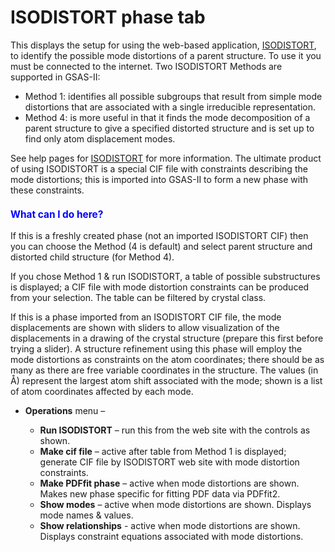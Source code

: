 <a name="Phase-ISODISTORT"></a>
# **ISODISTORT** phase tab

This displays the setup for using the web-based application, [ISODISTORT](https://iso.byu.edu/iso/isodistort.php), to identify the possible mode distortions of a parent structure. To use it you must be connected to the internet. Two ISODISTORT Methods are supported in GSAS-II: 

 * Method 1: identifies all possible subgroups that result from simple mode distortions that are associated with a single irreducible representation. 
 * Method 4: is more useful in that it finds the mode decomposition of a parent structure to give a specified distorted structure and is set up to find only atom displacement modes. 

See help pages for [ISODISTORT](https://iso.byu.edu/iso/isodistort.php) for more information. The ultimate product of using ISODISTORT is a special CIF file with constraints describing the mode distortions; this is imported into GSAS-II to form a new phase with these constraints.

<H3 style="color:blue;font-size:1.1em">What can I do here?</H3>

If this is a freshly created phase (not an imported ISODISTORT CIF) then you can choose the Method (4 is default) and select parent structure and distorted child structure (for Method 4).

If you chose Method 1 & run ISODISTORT, a table of possible substructures is displayed; a CIF file with mode distortion constraints can be produced from your selection. The table can be filtered by crystal class.

If this is a phase imported from an ISODISTORT CIF file, the mode displacements are shown with sliders to allow visualization of the displacements in a drawing of the crystal structure (prepare this first before trying a slider). A structure refinement using this phase will employ the mode distortions as constraints on the atom coordinates; there should be as many as there are free variable coordinates in the structure. The values (in Å) represent the largest atom shift associated with the mode; shown is a list of atom coordinates affected by each mode.

* **Operations** menu –

    * **Run ISODISTORT** – run this from the web site with the controls as shown.
    * **Make cif file** – active after table from Method 1 is displayed; generate CIF file by ISODISTORT web site with mode distortion constraints.
    * **Make PDFfit phase** – active when mode distortions are shown. Makes new phase specific for fitting PDF data via PDFfit2.
    * **Show modes** – active when mode distortions are shown. Displays mode names & values.
    * **Show relationships** - active when mode distortions are shown. Displays constraint equations associated with mode distortions.


